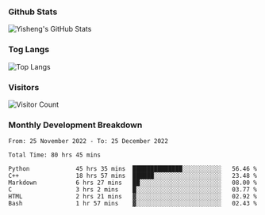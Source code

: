 ### Github Stats
![Yisheng's GitHub Stats](https://github-readme-stats-9qabuvhk1-gongyisheng.vercel.app/api?username=gongyisheng&count_private=true&show_icons=true)
### Tog Langs
![Top Langs](https://github-readme-stats-9qabuvhk1-gongyisheng.vercel.app/api/top-langs/?username=gongyisheng&layout=compact)
### Visitors
![Visitor Count](https://profile-counter.glitch.me/gongyisheng/count.svg)
### Monthly Development Breakdown
<!--START_SECTION:waka-->

```text
From: 25 November 2022 - To: 25 December 2022

Total Time: 80 hrs 45 mins

Python             45 hrs 35 mins  ██████████████░░░░░░░░░░░   56.46 %
C++                18 hrs 57 mins  ██████░░░░░░░░░░░░░░░░░░░   23.48 %
Markdown           6 hrs 27 mins   ██░░░░░░░░░░░░░░░░░░░░░░░   08.00 %
C                  3 hrs 2 mins    █░░░░░░░░░░░░░░░░░░░░░░░░   03.77 %
HTML               2 hrs 21 mins   ▓░░░░░░░░░░░░░░░░░░░░░░░░   02.92 %
Bash               1 hr 57 mins    ▓░░░░░░░░░░░░░░░░░░░░░░░░   02.43 %
```

<!--END_SECTION:waka-->
